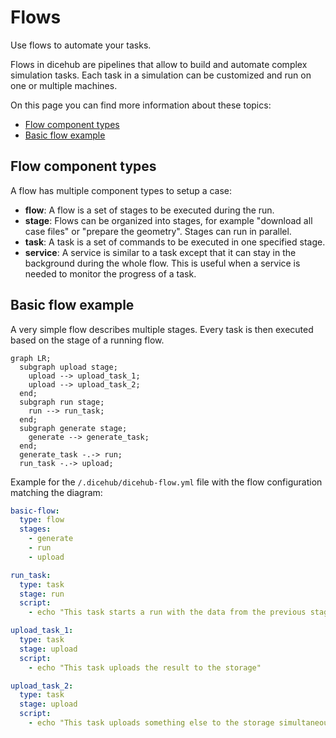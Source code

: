 # Flows

<div class="h1-sub">
  Use flows to automate your tasks.
</div>

Flows in dicehub are pipelines that allow to build and automate complex simulation
tasks.
Each task in a simulation can be customized and run on one or multiple machines.

On this page you can find more information about these topics:

- [Flow component types](#flow-component-types)
- [Basic flow example](#basic-flow-example)

## Flow component types

A flow has multiple component types to setup a case:

- **flow**: A flow is a set of stages to be executed during the run.
- **stage**: Flows can be organized into stages, for example "download all case files" or "prepare the geometry". 
  Stages can run in parallel. 
- **task**: A task is a set of commands to be executed in one specified stage.
- **service**: A service is similar to a task except that it can stay in the background during the whole flow. 
This is useful when a service is needed to monitor the progress of a task.

## Basic flow example

A very simple flow describes multiple stages. Every task is then executed based
on the stage of a running flow.

```mermaid
graph LR;
  subgraph upload stage;
    upload --> upload_task_1;
    upload --> upload_task_2;
  end;
  subgraph run stage;
    run --> run_task;
  end;
  subgraph generate stage;
    generate --> generate_task;
  end;
  generate_task -.-> run;
  run_task -.-> upload;
```

Example for the `/.dicehub/dicehub-flow.yml` file with the flow configuration matching the diagram:

```yaml
basic-flow:
  type: flow
  stages:
    - generate
    - run
    - upload

run_task:
  type: task
  stage: run
  script:
    - echo "This task starts a run with the data from the previous stage"

upload_task_1:
  type: task
  stage: upload
  script:
    - echo "This task uploads the result to the storage"

upload_task_2:
  type: task
  stage: upload
  script:
    - echo "This task uploads something else to the storage simultaneously to the upload_task_1"
```
